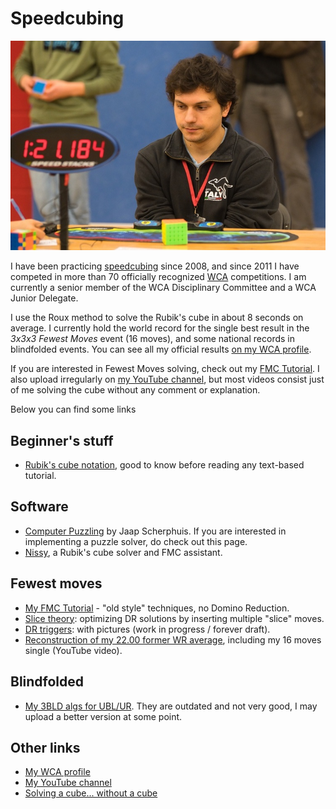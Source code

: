 # Speedcubing

![Me solving a Rubik's cube during an official competition](cubing.jpg "Me solving a cube")

I have been practicing
[speedcubing](https://en.wikipedia.org/wiki/Speedcubing) since 2008,
and since 2011 I have competed in more than 70 officially recognized
[WCA](https://www.worldcubeassociation.org) competitions.
I am currently a senior member of the WCA Disciplinary Committee and
a WCA Junior Delegate.

I use the Roux method to solve the Rubik's cube in about 8 seconds
on average.  I currently hold the world record for the single best
result in the *3x3x3 Fewest Moves* event (16 moves), and some national
records in blindfolded events.  You can see all my official results
[on my WCA profile](https://www.worldcubeassociation.org/persons/2011TRON02).

If you are interested in Fewest Moves solving, check out my [FMC
Tutorial](https://fmcsolves.cubing.net/). I also upload irregularly on
[my YouTube channel](https://www.youtube.com/c/SebastianoTronto), but
most videos consist just of me solving the cube without any comment
or explanation.

Below you can find some links

## Beginner's stuff

* [Rubik's cube notation](notation), good to know before reading any
text-based tutorial.

## Software

* [Computer Puzzling](https://www.jaapsch.net/puzzles/compcube.htm) by
Jaap Scherphuis. If you are interested in implementing a puzzle solver,
do check out this page.
* [Nissy](https://nissy.tronto.net), a Rubik's cube solver and FMC assistant.

## Fewest moves

* [My FMC Tutorial](https://fmcsolves.cubing.net) - "old style" techniques,
no Domino Reduction.
* [Slice theory](slice-theory): optimizing DR solutions by inserting multiple
"slice" moves.
* [DR triggers](triggers): with pictures (work in progress / forever draft).
* [Reconstruction of my 22.00 former WR average](https://www.youtube.com/watch?v=I0yjjwxonEE),
including my 16 moves single (YouTube video).

## Blindfolded

* [My 3BLD algs for UBL/UR](https://docs.google.com/spreadsheets/d/17sL1RuiYijTMiQkBn_d5xthdgAoxGE8oaH-Po-PZ58s/edit?usp=sharing).
They are outdated and not very good, I may upload a better version at some point.

## Other links

* [My WCA profile](https://www.worldcubeassociation.org/persons/2011TRON02)
* [My YouTube channel](https://www.youtube.com/c/SebastianoTronto)
* [Solving a cube... without a cube](https://www.speedsolving.com/forum/threads/the-3x3x3-example-solve-thread.14345/page-273#post-1173067)
